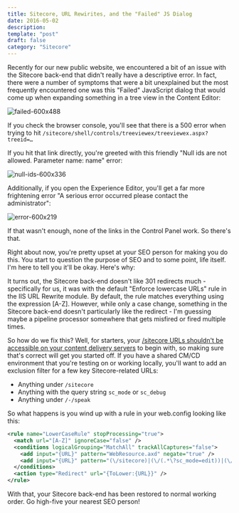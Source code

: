 ```yaml
---
title: Sitecore, URL Rewirites, and the "Failed" JS Dialog
date: 2016-05-02
description: 
template: "post"
draft: false
category: "Sitecore"
---
```


Recently for our new public website, we encountered a bit of an issue with the Sitecore back-end that didn't really have a descriptive error. In fact, there were a number of symptoms that were a bit unexplained but the most frequently encountered one was this "Failed" JavaScript dialog that would come up when expanding something in a tree view in the Content Editor:

![failed-600x488](/content/images/2018/04/failed-600x488.png)

If you check the browser console, you'll see that there is a 500 error when trying to hit `/sitecore/shell/controls/treeviewex/treeviewex.aspx?treeid=…`

If you hit that link directly, you're greeted with this friendly "Null ids are not allowed. Parameter name: name" error:

![null-ids-600x336](/content/images/2018/04/null-ids-600x336.png)

Additionally, if you open the Experience Editor, you'll get a far more frightening error "A serious error occurred please contact the administrator":

![error-600x219](/content/images/2018/04/error-600x219.png)

If that wasn't enough, none of the links in the Control Panel work. So there's that.

Right about now, you're pretty upset at your SEO person for making you do this. You start to question the purpose of SEO and to some point, life itself. I'm here to tell you it'll be okay. Here's why:

It turns out, the Sitecore back-end doesn't like 301 redirects much - specifically for us, it was with the default "Enforce lowercase URLs" rule in the IIS URL Rewrite module. By default, the rule matches everything using the expression [A-Z]. However, while only a case change, something in the Sitecore back-end doesn't particularly like the redirect - I'm guessing maybe a pipeline processor somewhere that gets misfired or fired multiple times.

So how do we fix this? Well, for starters, your [/sitecore URLs shouldn't be accessible on your content delivery servers](https://doc.sitecore.net/sitecore_experience_platform/setting_up__maintaining/security_hardening/configuring/deny_anonymous_users_access_to_a_folder) to begin with, so making sure that's correct will get you started off. If you have a shared CM/CD environment that you're testing on or working locally, you'll want to add an exclusion filter for a few key Sitecore-related URLs:

* Anything under `/sitecore`
* Anything with the query string `sc_mode` or `sc_debug`
* Anything under `/-/speak`

So what happens is you wind up with a rule in your web.config looking like this:

```xml
<rule name="LowerCaseRule" stopProcessing="true">
  <match url="[A-Z]" ignoreCase="false" />
  <conditions logicalGrouping="MatchAll" trackAllCaptures="false">
    <add input="{URL}" pattern="WebResource.axd" negate="true" />
    <add input="{URL}" pattern="(\/sitecore)|(\/(.*\?sc_mode=edit))|(\/-\/speak)" negate="true" />
  </conditions>
  <action type="Redirect" url="{ToLower:{URL}}" />
</rule>
```

With that, your Sitecore back-end has been restored to normal working order. Go high-five your nearest SEO person!
